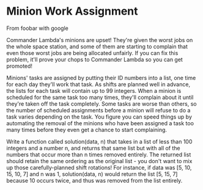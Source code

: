 # Minion Work Assignment

From foobar with google

Commander Lambda's minions are upset! They're given the worst jobs on the whole space station, and some of them are starting to complain that even those worst jobs are being allocated unfairly. If you can fix this problem, it'll prove your chops to Commander Lambda so you can get promoted!

Minions' tasks are assigned by putting their ID numbers into a list, one time for each day they'll work that task. As shifts are planned well in advance, the lists for each task will contain up to 99 integers. When a minion is scheduled for the same task too many times, they'll complain about it until they're taken off the task completely. Some tasks are worse than others, so the number of scheduled assignments before a minion will refuse to do a task varies depending on the task.  You figure you can speed things up by automating the removal of the minions who have been assigned a task too many times before they even get a chance to start complaining.

Write a function called solution(data, n) that takes in a list of less than 100 integers and a number n, and returns that same list but with all of the numbers that occur more than n times removed entirely. The returned list should retain the same ordering as the original list - you don't want to mix up those carefully-planned shift rotations! For instance, if data was [5, 10, 15, 10, 7] and n was 1, solution(data, n) would return the list [5, 15, 7] because 10 occurs twice, and thus was removed from the list entirely.